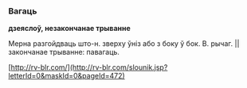 ### Вагаць
**дзеяслоў, незакончанае трыванне**

Мерна разгойдваць што-н. зверху ўніз або з боку ў бок. В. рычаг. || закончанае трыванне: павагаць.

<a rel="author">[http://rv-blr.com/](http://rv-blr.com/slounik.jsp?letterId=0&maskId=0&pageId=472)</a>
